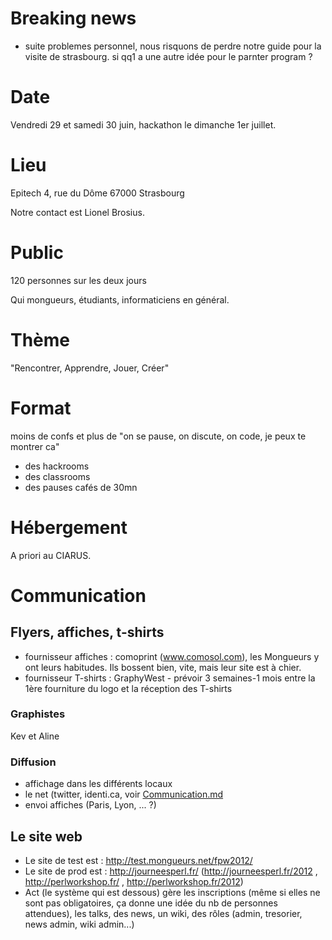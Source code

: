 # Breaking news

* suite problemes personnel, nous risquons de perdre notre guide pour la visite de strasbourg. si qq1 a une autre idée pour le parnter program ?

# Date

Vendredi 29 et samedi 30 juin, hackathon le dimanche 1er juillet.

# Lieu

Epitech
4, rue du Dôme
67000 Strasbourg

Notre contact est Lionel Brosius.

# Public

120 personnes sur les deux jours

Qui mongueurs, étudiants, informaticiens en général.

# Thème

"Rencontrer, Apprendre, Jouer, Créer"

# Format

moins de confs et plus de "on se pause, on discute, on code, je peux te montrer ca" 
- des hackrooms 
- des classrooms 
- des pauses cafés de 30mn 

# Hébergement

A priori au CIARUS.

# Communication


## Flyers, affiches, t-shirts

 * fournisseur affiches : comoprint (www.comosol.com), les Mongueurs y ont leurs habitudes. Ils bossent bien, vite, mais leur site est à chier.
 * fournisseur T-shirts : GraphyWest - prévoir 3 semaines-1 mois entre la 1ère fourniture du logo et la réception des T-shirts


### Graphistes

Kev et Aline

### Diffusion

 * affichage dans les différents locaux
 * le net (twitter, identi.ca, voir [Communication.md](Communication.md)
 * envoi affiches (Paris, Lyon, ... ?) 


## Le site web

 * Le site de test est : http://test.mongueurs.net/fpw2012/
 * Le site de prod est : http://journeesperl.fr/ (http://journeesperl.fr/2012 , http://perlworkshop.fr/ , http://perlworkshop.fr/2012)
 * Act (le système qui est dessous) gère les inscriptions (même si elles ne sont pas obligatoires, ça donne une idée du nb de personnes attendues), les talks, des news, un wiki, des rôles (admin, tresorier, news admin, wiki admin...)
